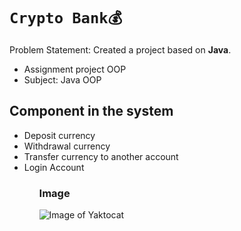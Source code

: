 # `Crypto Bank💰`

Problem Statement: Created a project based on <b>Java</b>.

<ul>
  <li>Assignment project OOP</li>
  <li>Subject: Java OOP</li>
</ul>

## Component in the system

<ul>
<li> Deposit currency </li>
<li> Withdrawal currency </li>
<li> Transfer currency to another account </li>
<li> Login Account </li>
<ul>

  
### Image
![Image of Yaktocat](https://github.com/naufalazim/bankApplication/blob/main/Images/Interface.png)
